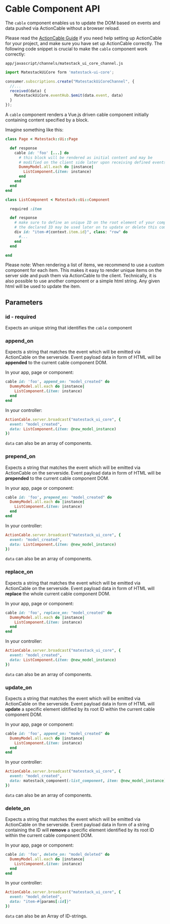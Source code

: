 # Cable Component API

The `cable` component enables us to update the DOM based on events and data pushed via ActionCable without a browser reload.

Please read the [ActionCable Guide](../../integrations/action-cable.md) if you need help setting up ActionCable for your project, and make sure you have set up ActionCable correctly. The following code snippet is crucial to make the `cable` component work correctly:

`app/javascript/channels/matestack_ui_core_channel.js`

```javascript
import MatestackUiCore form 'matestack-ui-core';

consumer.subscriptions.create("MatestackUiCoreChannel", {
  //...
  received(data) {
    MatestackUiCore.eventHub.$emit(data.event, data)
  }
});
```

A `cable` component renders a Vue.js driven cable component initially containing content specified by a block.

Imagine something like this:

```ruby
class Page < Matestack::Ui::Page

  def response
    cable id: 'foo' [...] do
      # this block will be rendered as initial content and may be
      # modified on the client side later upon receiving defined events
      DummyModel.all.each do |instance|
        ListComponent.(item: instance)
      end
    end
  end
end
```

```ruby
class ListComponent < Matestack::Ui::Component

  required :item

  def response
    # make sure to define an unique ID on the root element of your component
    # the declared ID may be used later on to update or delete this component on the client side
    div id: "item-#{context.item.id}", class: "row" do
      #...
    end
  end

end
```

Please note: When rendering a list of items, we recommend to use a custom component for each item. This makes it easy to render unique items on the server side and push them via ActionCable to the client. Technically, it is also possible to use another component or a simple html string. Any given html will be used to update the item.

## Parameters

### id - required

Expects an unique string that identifies the `cable` component

### **append\_on**

Expects a string that matches the event which will be emitted via ActionCable on the serverside. Event payload data in form of HTML will be **appended** to the current cable component DOM.

In your app, page or component:

```ruby
cable id: 'foo', append_on: "model_created" do
  DummyModel.all.each do |instance|
    ListComponent.(item: instance)
  end
end
```

In your controller:

```ruby
ActionCable.server.broadcast("matestack_ui_core", {
  event: "model_created",
  data: ListComponent.(item: @new_model_instance)
})
```

`data` can also be an array of components.

### prepend\_on

Expects a string that matches the event which will be emitted via ActionCable on the serverside. Event payload data in form of HTML will be **prepended** to the current cable component DOM.

In your app, page or component:

```ruby
cable id: 'foo', prepend_on: "model_created" do
  DummyModel.all.each do |instance|
    ListComponent.(item: instance)
  end
end
```

In your controller:

```ruby
ActionCable.server.broadcast("matestack_ui_core", {
  event: "model_created",
  data: ListComponent.(item: @new_model_instance)
})
```

`data` can also be an array of components.

### replace\_on

Expects a string that matches the event which will be emitted via ActionCable on the serverside. Event payload data in form of HTML will **replace** the whole current cable component DOM.

In your app, page or component:

```ruby
cable id: 'foo', replace_on: "model_created" do
  DummyModel.all.each do |instance|
    ListComponent.(item: instance)
  end
end
```

In your controller:

```ruby
ActionCable.server.broadcast("matestack_ui_core", {
  event: "model_created",
  data: ListComponent.(item: @new_model_instance)
})
```

`data` can also be an array of components.

### update\_on

Expects a string that matches the event which will be emitted via ActionCable on the serverside. Event payload data in form of HTML will **update** a specific element iditified by its root ID within the current cable component DOM.

In your app, page or component:

```ruby
cable id: 'foo', append_on: "model_created" do
  DummyModel.all.each do |instance|
    ListComponent.(item: instance)
  end
end
```

In your controller:

```ruby
ActionCable.server.broadcast("matestack_ui_core", {
  event: "model_created",
  data: matestack_component(:list_component, item: @new_model_instance)
})
```

`data` can also be an array of components.

### delete\_on

Expects a string that matches the event which will be emitted via ActionCable on the serverside. Event payload data in form of a string containing the ID will **remove** a specific element identified by its root ID within the current cable component DOM.

In your app, page or component:

```ruby
cable id: 'foo', delete_on: "model_deleted" do
  DummyModel.all.each do |instance|
    ListComponent.(item: instance)
  end
end
```

In your controller:

```ruby
ActionCable.server.broadcast("matestack_ui_core", {
  event: "model_deleted",
  data: "item-#{params[:id]}"
})
```

`data` can also be an Array of ID-strings.

